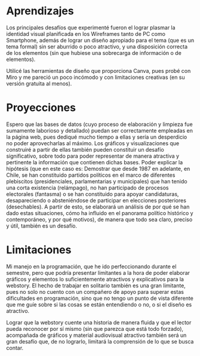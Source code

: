 ﻿# Aprendizajes

Los principales desafíos que experimenté fueron el lograr plasmar la identidad visual planificada en los Wireframes tanto de PC como Smartphone, además de lograr un diseño apropiado para el tema (que es un tema formal) sin ser aburrido o poco atractivo, y una disposición correcta de los elementos (sin que hubiese una sobrecarga de información o de elementos).

Utilicé las herramientas de diseño que proporciona Canva, pues probé con Miro y me pareció un poco incómodo y con limitaciones creativas (en su versión gratuita al menos).

# Proyecciones

Espero que las bases de datos (cuyo proceso de elaboración y limpieza fue sumamente laborioso y detallado) puedan ser correctamente empleadas en la página web, pues dediqué mucho tiempo a ellas y sería un desperdicio no poder aprovecharlas al máximo. Los gráficos y visualizaciones que construiré a partir de ellas también pueden constituir un desafío significativo, sobre todo para poder representar de manera atractiva y pertinente la información que contienen dichas bases. Poder explicar la hipótesis (que en este caso es: Demostrar que desde 1987 en adelante, en Chile, se han constituido partidos políticos en el marco de diferentes plebiscitos (presidenciales, parlamentarias y municipales) que han tenido una corta existencia (relámpago), no han participado de procesos electorales (fantasma) o se han constituido para apoyar candidaturas, desapareciendo o absteniéndose de participar en elecciones posteriores (desechables).  A partir de esto, se elaborará un análisis de por qué se han dado estas situaciones, cómo ha influido en el panorama político histórico y contemporáneo, y por qué motivos), de manera que todo sea claro, preciso y útil, también es un desafío.

# Limitaciones

Mi manejo en la programación, que he ido perfeccionando durante el semestre, pero que podría presentar limitantes a la hora de poder elaborar gráficos y elementos lo suficientemente atractivos y explicativos para la webstory. El hecho de trabajar en solitario también es una gran limitante, pues no solo no cuento con un compañero de apoyo para superar estas dificultades en programación, sino que no tengo un punto de vista diferente que me guíe sobre si las cosas se están entendiendo o no, o si el diseño es atractivo.

Lograr que la webstory cuente una historia de manera fluida y que el lector pueda reconocer por sí mismo (sin que parezca que está todo forzado), acompañada de gráficos y material audiovisual atractivo también será un gran desafío que, de no lograrlo, limitará la comprensión de lo que se busca contar.
